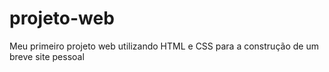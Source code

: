 # projeto-web
Meu primeiro projeto web utilizando HTML e CSS para a construção de um breve site pessoal
